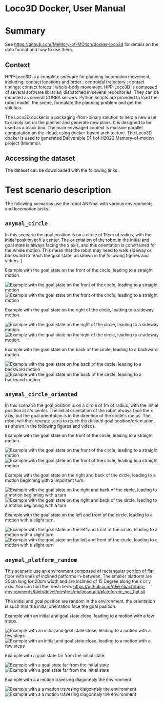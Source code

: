 # Loco3D Docker, User Manual

# Summary

See https://github.com/MeMory-of-MOtion/docker-loco3d for details on the data format and how to use them. 

## Context

HPP-Loco3D is a complete software for planning locomotion movement, including: contact locations and order ; centroidal
trajectory ; contact timings; contact forces ; whole-body movement. HPP-Loco3D is composed of several software
libraries, dispatched in several repositories. They can be mounted as several CORBA servers. Python scripts are
provided to load the robot model, the scene, formulate the planning problem and get the solution.

The Loco3D docker is a packaging-from-binary solution to help a new user to simply set up the planner and generate new plans. It is designed to be used as a black box. The main envisaged context is massive parallel computation on the cloud, using docker-based architecture. The Loco3D docker is used to generated Deliverable D1.1 of H2020 Memory-of-motion project (Memmo).

## Accessing the dataset 

The dataset can be downloaded with the following links : 

# Test scenario description

The following scenarios use the robot ANYmal with various environments and locomotion tasks. 

## `anymal_circle`


In this scenario the goal position is on a circle of 15cm of radius, with the initial position at it's center. The orientation of the robot in the initial and goal state is always facing the x axis, and this orientation is constrained for the whole motion. This mean that the robot may need to walk sideway or backward to reach the goal state, as shown in the following figures and videos.
)

Example with the goal state on the front of the circle, leading to a straight motion.

![Example with the goal state on the front of the circle, leading to a straight motion](graphics/circle/anymal_circle_front.png "Example with the goal state on the front of the circle, leading to a straight motion")
![Example with the goal state on the front of the circle, leading to a straight motion](graphics/videos/circle/anymal_circle_front.gif "Example with the goal state on the front of the circle, leading to a straight motion")


Example with the goal state on the right of the circle, leading to a sideway motion.

![Example with the goal state on the right of the circle, leading to a sideway motion.](graphics/circle/anymal_circle_right.png "Example with the goal state on the right of the circle, leading to a sideway motion.")
![Example with the goal state on the right of the circle, leading to a sideway motion.](graphics/videos/circle/anymal_circle_right.gif "Example with the goal state on the right of the circle, leading to a sideway motion.")


Example with the goal state on the back of the circle, leading to a backward motion.

![Example with the goal state on the back of the circle, leading to a backward motion](graphics/circle/anymal_circle_back.png "Example with the goal state on the back of the circle, leading to a backward motion")
![Example with the goal state on the back of the circle, leading to a backward motion](graphics/videos/circle/anymal_circle_back.gif "Example with the goal state on the back of the circle, leading to a backward motion")




## `anymal_circle_oriented`


In this scenario the goal position is on a circle of 1m of radius, with the initial position at it's center. The initial orientation of the robot always face the x axis, but the goal orientation is in the direction of the circle's radius. The robot will thus operate turns to reach the desired goal position/orientation, as shown in the following figures and videos.

Example with the goal state on the front of the circle, leading to a straight motion.

![Example with the goal state on the front of the circle, leading to a straight motion](graphics/circle_oriented/anymal_circle_oriented_straight.png "Example with the goal state on the front of the circle, leading to a straight motion")
![Example with the goal state on the front of the circle, leading to a straight motion](graphics/videos/circle_oriented/anymal_circle_oriented_straight.gif "Example with the goal state on the front of the circle, leading to a straight motion")

Example with the goal state on the right and back of the circle, leading to a motion beginning with a important turn.

![Example with the goal state on the right and back of the circle, leading to a motion beginning with a turn](graphics/circle_oriented/anymal_circle_oriented_turn.png "Example with the goal state on the right and back of the circle, leading to a motion beginning with a turn")
![Example with the goal state on the right and back of the circle, leading to a motion beginning with a turn](graphics/videos/circle_oriented/anymal_circle_oriented_turn.gif "Example with the goal state on the right and back of the circle, leading to a motion beginning with a turn")



Example with the goal state on the left and front of the circle, leading to a motion with a slight turn.

![Example with the goal state on the left and front of the circle, leading to a motion with a slight turn](graphics/circle_oriented/anymal_circle_oriented_left.png "Example with the goal state on the left and front of the circle, leading to a motion with a slight turn")
![Example with the goal state on the left and front of the circle, leading to a motion with a slight turn](graphics/videos/circle_oriented/anymal_circle_oriented_left.gif "Example with the goal state on the left and front of the circle, leading to a motion with a slight turn")



## `anymal_platform_random`


This scenario use an environment composed of rectangular portion of flat floor with lines of inclined patforms in-between. The smaller platform are 30cm long for 20cm width and are inclined of 15 Degree along the x or y axis. You can find the mesh here: https://github.com/pFernbach/hpp-environments/blob/devel/meshes/multicontact/plateforme_not_flat.stl

The initial and goal position are random in the environment, the orientation is such that the initial orientation face the goal position. 


Example with an initial and goal state close, leading to a motion with a few steps. 

![Example with an initial and goal state close, leading to a motion with a few steps](graphics/platforms/anymal_platform_short.png "Example with an initial and goal state close, leading to a motion with a few steps")
![Example with an initial and goal state close, leading to a motion with a few steps](graphics/videos/platforms/anymal_platform_short.gif "Example with an initial and goal state close, leading to a motion with a few steps")

Example with a goal state far from the initial state. 

![Example with a goal state far from the initial state](graphics/platforms/anymal_platform_long.png "Example with a goal state far from the initial state")
![Example with a goal state far from the initial state](graphics/videos/platforms/anymal_platform_long.gif "Example with a goal state far from the initial state")


Example with a a motion travesing diagonnaly the environment.

![Example with a a motion travesing diagonnaly the environment](graphics/platforms/anymal_platform_diagonal.png "Example with a a motion travesing diagonnaly the environment")
![Example with a a motion travesing diagonnaly the environment](graphics/videos/platforms/anymal_platform_diagonal.gif "Example with a a motion travesing diagonnaly the environment")

